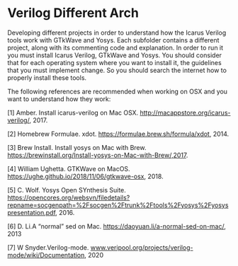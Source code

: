 # Verilog Different Arch

Developing different projects in order to understand how the Icarus Verilog tools work with GTkWave and Yosys.
Each subfolder contains a different project, along with its commenting code and explanation. In order to run it you must install Icarus Verilog, GTkWave and Yosys. You should consider that for each operating system where you want to install it, the guidelines that you must implement change. So you should search the internet how to properly install these tools.



The following references are recommended when working on OSX and you want to understand how they work:

[1]  Amber. Install icarus-verilog on Mac OSX.  http://macappstore.org/icarus-verilog/, 2017.


[2]  Homebrew Formulae. xdot.  https://formulae.brew.sh/formula/xdot, 2014.


[3]  Brew Install. Install yosys on Mac with Brew. https://brewinstall.org/Install-yosys-on-Mac-with-Brew/,2017.


[4]  William Ughetta. GTKWave on MacOS.  https://ughe.github.io/2018/11/06/gtkwave-osx, 2018.


[5]  C. Wolf. Yosys Open SYnthesis Suite.  https://opencores.org/websvn/filedetails?repname=socgenpath=%2Fsocgen%2Ftrunk%2Ftools%2Fyosys%2Fyosyspresentation.pdf, 2016.

[6] D. Li.A “normal” sed on Mac.  https://daoyuan.li/a-normal-sed-on-mac/, 2013

[7] W Snyder.Verilog-mode.  www.veripool.org/projects/verilog-mode/wiki/Documentation, 2020
